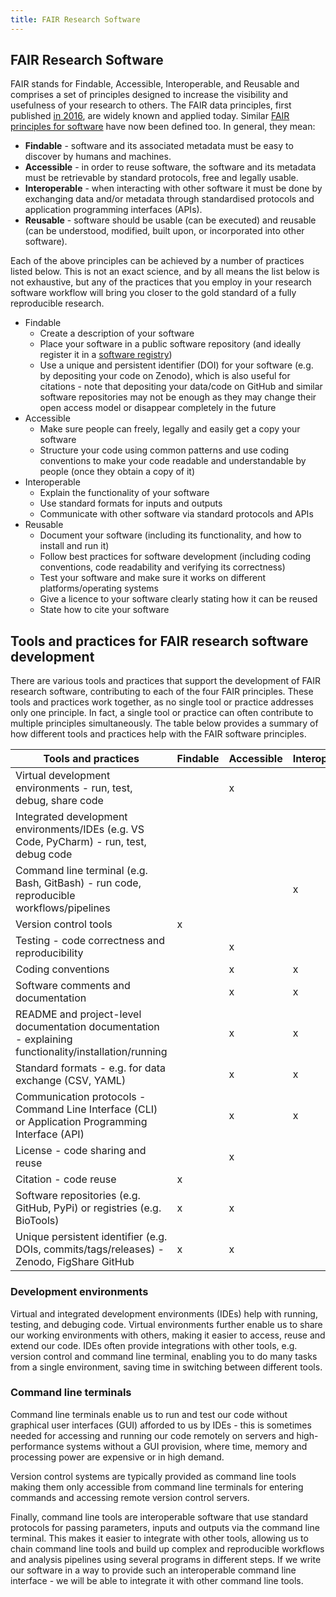 ```yaml
---
title: FAIR Research Software
---
```



## FAIR Research Software

FAIR stands for Findable, Accessible, Interoperable, and Reusable and comprises a set of principles designed to
increase the visibility and usefulness of your research to others.
The FAIR data principles, first published [in 2016][fair-data-principles], are widely known and applied today.
Similar [FAIR principles for software][fair-principles-research-software] have now been defined too. In general, they mean:

* **Findable** - software and its associated metadata must be easy to discover by humans and machines.
* **Accessible** - in order to reuse software, the software and its metadata must be retrievable by standard protocols, free and legally usable.
* **Interoperable** - when interacting with other software it must be done by exchanging data and/or metadata through
  standardised protocols and application programming interfaces (APIs).
* **Reusable** - software should be usable (can be executed) and reusable
  (can be understood, modified, built upon, or incorporated into other software).

Each of the above principles can be achieved by a number of practices listed below.
This is not an exact science, and by all means the list below is not exhaustive,
but any of the practices that you employ in your research software workflow will bring you
closer to the gold standard of a fully reproducible research.

* Findable
  * Create a description of your software
  * Place your software in a public software repository (and ideally register it in a [software registry](https://github.com/NLeSC/awesome-research-software-registries))
  * Use a unique and persistent identifier (DOI) for your software (e.g. by depositing your code on Zenodo), 
  which is also useful for citations - note that depositing your data/code on GitHub and similar software repositories 
  may not be enough as they may change their open access model or disappear completely in the future
* Accessible
  * Make sure people can freely, legally and easily get a copy your software
  * Structure your code using common patterns and use coding conventions to make your code readable and understandable by people (once they obtain a copy of it)
* Interoperable
  * Explain the functionality of your software
  * Use standard formats for inputs and outputs
  * Communicate with other software via standard protocols and APIs
* Reusable
  * Document your software (including its functionality, and how to install and run it)
  * Follow best practices for software development (including coding conventions, code readability and verifying its correctness)
  * Test your software and make sure it works on different platforms/operating systems
  * Give a licence to your software clearly stating how it can be reused
  * State how to cite your software
 
  
## Tools and practices for FAIR research software development 

There are various tools and practices that support the development of FAIR research software, contributing to each of the four FAIR principles. 
These tools and practices work together, as no single tool or practice addresses only one principle. 
In fact, a single tool or practice can often contribute to multiple principles simultaneously. 
The table below provides a summary of how different tools and practices help with the FAIR software principles.

| Tools and practices                                                                                  | Findable | Accessible | Interoperable | Reusable |
| ---------------------------------------------------------------------------------------------------- | -------- | ---------- | ------------- | -------- |
| Virtual development environments - run, test, debug, share code                                      |          | x          |               | x        |
| Integrated development environments/IDEs (e.g. VS Code, PyCharm) - run, test, debug code             |          |            |               | x        |
| Command line terminal (e.g. Bash, GitBash) - run code, reproducible workflows/pipelines              |          |            | x             | x        |
| Version control tools                                                                                | x        |            |               |          |
| Testing - code correctness and reproducibility                                                       |          | x          |               | x        |
| Coding conventions                                                                                   |          | x          | x             | x        |
| Software comments and documentation                                                                  |          | x          | x             | x        |
| README and project-level documentation documentation - explaining functionality/installation/running |          | x          | x             | x        |
| Standard formats - e.g. for data exchange (CSV, YAML)                                                |          | x          | x             | x        |
| Communication protocols - Command Line Interface (CLI) or Application Programming Interface (API)    |          | x          | x             | x        |
| License - code sharing and reuse                                                                     |          | x          |               | x        |
| Citation - code reuse                                                                                | x        |            |               | x        |
| Software repositories (e.g. GitHub, PyPi) or registries (e.g. BioTools)                              | x        | x          |               |          |
| Unique persistent identifier (e.g. DOIs, commits/tags/releases) - Zenodo, FigShare GitHub            | x        | x          |               |          |


### Development environments

Virtual and integrated development environments (IDEs) help with running, testing, and debuging code. 
Virtual environments further enable us to share our working 
environments with others, making it easier to access, reuse and extend our code.
IDEs often provide integrations with other tools, e.g. version control and command line terminal, enabling you to do many tasks from a single environment, saving time in switching
between different tools.

### Command line terminals

Command line terminals enable us to run and test our code without graphical user interfaces (GUI) afforded to us by IDEs - this is sometimes needed for accessing and 
running our code remotely on servers and high-performance systems without a GUI provision, where time, memory and processing power are expensive or in high demand.

Version control systems are typically provided as command line tools making them only accessible from command line terminals for entering commands and accessing 
remote version control servers.

Finally, command line tools are interoperable software that use standard protocols for passing parameters, inputs and outputs via the command line terminal. 
This makes it easier to integrate with other tools, allowing us to chain command line tools and build up complex and reproducible workflows and analysis pipelines 
using several programs in different steps. 
If we write our software in a way to provide such an interoperable command line interface - we will be able to integrate it with other command line tools. 


[fair-principles-research-software]: https://www.nature.com/articles/s41597-022-01710-x
[fair-data-principles]: https://www.nature.com/articles/sdata201618
